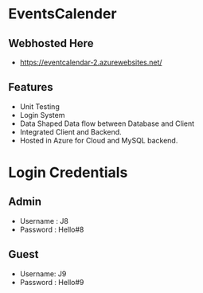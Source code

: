 # EventsCalender 

## Webhosted Here
 * https://eventcalendar-2.azurewebsites.net/ 
## Features
* Unit Testing
* Login System
* Data Shaped Data flow between Database and Client
* Integrated Client and Backend. 
* Hosted in Azure for Cloud and MySQL backend. 
# Login Credentials
## Admin
* Username : J8
* Password : Hello#8
## Guest
* Username: J9
* Password : Hello#9
